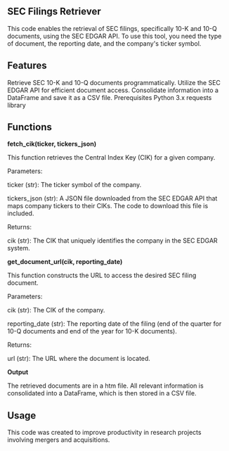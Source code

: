 ## SEC Filings Retriever
This code enables the retrieval of SEC filings, specifically 10-K and 10-Q documents, using the SEC EDGAR API. To use this tool, you need the type of document, the reporting date, and the company's ticker symbol.

## Features
Retrieve SEC 10-K and 10-Q documents programmatically.
Utilize the SEC EDGAR API for efficient document access.
Consolidate information into a DataFrame and save it as a CSV file.
Prerequisites
Python 3.x
requests library

## Functions
**fetch_cik(ticker, tickers_json)**

This function retrieves the Central Index Key (CIK) for a given company.

Parameters:

ticker (str): The ticker symbol of the company.

tickers_json (str): A JSON file downloaded from the SEC EDGAR API that maps company tickers to their CIKs. The code to download this file is included.

Returns:

cik (str): The CIK that uniquely identifies the company in the SEC EDGAR system.

**get_document_url(cik, reporting_date)**

This function constructs the URL to access the desired SEC filing document.

Parameters:

cik (str): The CIK of the company.

reporting_date (str): The reporting date of the filing (end of the quarter for 10-Q documents and end of the year for 10-K documents).

Returns:

url (str): The URL where the document is located.

**Output**

The retrieved documents are in a htm file. All relevant information is consolidated into a DataFrame, which is then stored in a CSV file.

## Usage
This code was created to improve productivity in research projects involving mergers and acquisitions.

	
